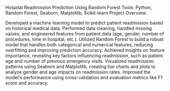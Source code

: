 Hospital Readmission Prediction Using Random Forest
Tools: Python, Random Forest, Seaborn, Matplotlib, Scikit-learn
Project Overview:

Developed a machine learning model to predict patient readmission based on historical medical data.
Performed data cleaning, handled missing values, and engineered features from patient data (age, gender, number of procedures, time in hospital, etc.).
Utilized Random Forest to build a robust model that handles both categorical and numerical features, reducing overfitting and improving prediction accuracy.
Achieved insights on feature importance, revealing key factors influencing readmission, such as patient age and number of previous emergency visits.
Visualized readmission patterns using Seaborn and Matplotlib, creating bar charts and plots to analyze gender and age impacts on readmission rates.
Improved the model's performance using cross-validation and evaluation metrics like F1 score and accuracy.
